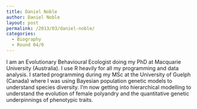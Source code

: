 ```yaml
---
title: Daniel Noble
author: Daniel Noble
layout: post
permalink: /2013/03/daniel-noble/
categories:
  - Biography
  - Round 04/0
---
```

I am an Evolutionary Behavioural Ecologist doing my PhD at Macquarie University (Australia). I use R heavily for all my programming and data analysis. I started programming during my MSc at the University of Guelph (Canada) where I was using Bayesian population genetic models to understand species diversity. I&#8217;m now getting into hierarchical modelling to understand the evolution of female polyandry and the quantitative genetic underpinnings of phenotypic traits.
